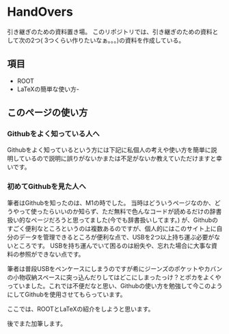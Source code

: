 # HandOvers
引き継ぎのための資料置き場。
このリポジトリでは、引き継ぎのための資料として次の2つ( 3つくらい作りたいなぁ。。。)の資料を作成している。

## 項目
- ROOT
- LaTeXの簡単な使い方-

## このぺージの使い方
### Githubをよく知っている人へ

Githubをよく知っているという方には下記に私個人の考えや使い方を簡単に説明しているので説明に誤りがないかまたは不足がないか教えていただけますと幸いです。

### 初めてGithubを見た人へ

筆者はGithubを知ったのは、M1の時でした。
当時はどういうページなのか、どうやって使ったらいいのか知らず、ただ無料で色んなコードが読めるだけの辞書扱い的なページだろうと思ってました(今でも辞書扱いしてます。)
が、Githubのすごく便利なところというのは複数あるのですが、個人的にはこのサイト上に自分のデータを管理できるところが便利な点で、USBを2つ以上持ち運ぶ必要がないところです。
USBを持ち運んでいて困るのは紛失や、忘れた場合に大事な資料の参照ができない点です。

筆者は普段USBをペンケースにしまうのですが希にジーンズのポケットやカバンの小物収納スペースに突っ込んだりしてはどこにしまったっけ？とポカをよくやっていました。これでは不便だなと思い、Githubの使い方を勉強して今このようにしてGithubを使用させてもらっています。

ここでは、ROOTとLaTeXの紹介をしようと思います。


後でまた加筆します。
